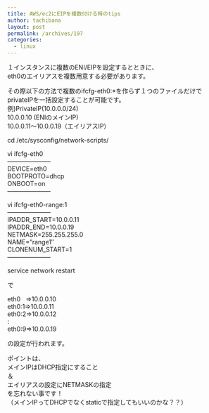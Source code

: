 ```yaml
---
title: AWS/ec2にEIPを複数付ける時のtips
author: tachibana
layout: post
permalink: /archives/197
categories:
  - linux
---
```

１インスタンスに複数のENI/EIPを設定するとときに、  
eth0のエイリアスを複数用意する必要があります。

その際以下の方法で複数のifcfg-eth0:*を作らず１つのファイルだけで  
privateIPを一括設定することが可能です。  
例)PrivateIP(10.0.0.0/24)  
10.0.0.10 (ENIのメインIP)  
10.0.0.11〜10.0.0.19（エイリアスIP）

cd /etc/sysconfig/network-scripts/

vi ifcfg-eth0  
&#8212;&#8212;&#8212;&#8212;&#8212;&#8212;&#8212;  
DEVICE=eth0  
BOOTPROTO=dhcp  
ONBOOT=on  
&#8212;&#8212;&#8212;&#8212;&#8212;&#8212;&#8212;

vi ifcfg-eth0-range\:1  
&#8212;&#8212;&#8212;&#8212;&#8212;&#8212;&#8212;  
IPADDR_START=10.0.0.11  
IPADDR_END=10.0.0.19  
NETMASK=255.255.255.0  
NAME=&#8221;range1&#8243;  
CLONENUM_START=1  
&#8212;&#8212;&#8212;&#8212;&#8212;&#8212;&#8212;

service network restart

で

eth0   =>10.0.0.10  
eth0:1=>10.0.0.11  
eth0:2=>10.0.0.12  
:  
eth0:9=>10.0.0.19

の設定が行われます。

ポイントは、  
メインIPはDHCP指定にすること  
＆  
エイリアスの設定にNETMASKの指定  
を忘れない事です！  
（メインIPってDHCPでなくstaticで指定してもいいのかな？？）